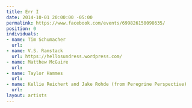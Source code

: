 ```yaml
---
title: Err I
date: 2014-10-01 20:00:00 -05:00
permalink: https://www.facebook.com/events/699826150098635/
position: 0
individuals:
- name: Tim Schumacher
  url: 
- name: V.S. Ramstack
  url: https://hellosundress.wordpress.com/
- name: Matthew McGuire
  url: 
- name: Taylor Hammes
  url: 
- name: Kellie Reichert and Jake Rohde (from Peregrine Perspective)
  url: 
layout: artists
---
```



